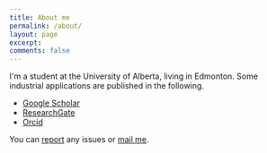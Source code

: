 ```yaml
---
title: About me
permalink: /about/
layout: page
excerpt: 
comments: false
---
```


I'm a student at the University of Alberta, living in Edmonton. Some industrial applications are published in the following. 


<!-- - [Linkedin](http://linkedin.com/in/oguzhandogru) -->
- [Google Scholar](https://scholar.google.ca/citations?user=JSbo0GcAAAAJ&hl=en)
- [ResearchGate](https://www.researchgate.net/profile/Oguzhan-Dogru-2)
- [Orcid](https://orcid.org/0000-0002-6745-4117)
<!-- - <a href="mailto:oguzhan.dogru@protonmail.com">E-Mail</a> -->


You can [report](http://github.com/oguzhan-dogru/od_blog3/issues/new) any issues or <a href="mailto:oguzhan.dogru@protonmail.com">mail me</a>. 
